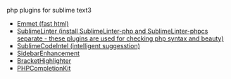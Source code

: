php plugins for sublime text3

<ul style="list-style-type:square">
  <li><a href="https://github.com/sergeche/emmet-sublime">Emmet (fast html)</a></li>
  <li><a href="http://www.sublimelinter.com/en/stable/">SublimeLinter (install SublimeLinter-php and SublimeLinter-phpcs separate - these plugins are used for checking php syntax and beauty)</a></li>
  <li><a href="https://github.com/SublimeCodeIntel/SublimeCodeIntel">SublimeCodeIntel (intelligent suggesstion)</a></li>
  <li><a href="https://sublime.wbond.net/packages/SideBarEnhancements">SidebarEnhancement</a></li>
  <li><a href="https://github.com/facelessuser/BracketHighlighter">BracketHighlighter</a></li>
  <li><a href="https://packagecontrol.io/packages/PHP%20Completions%20Kit">PHPCompletionKit</a></li>
</ul>
